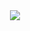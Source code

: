 <div id="header" align="center">
  <img src="https://i.pinimg.com/736x/23/bc/16/23bc163df41512b2171a140351671ec3.jpg"/>
</div>

<!--
**angelsalwayscry/angelsalwayscry** is a ✨ _special_ ✨ repository because its `README.md` (this file) appears on your GitHub profile.

Here are some ideas to get you started:

- 🔭 I’m currently working on ...
- 🌱 I’m currently learning ...
- 👯 I’m looking to collaborate on ...
- 🤔 I’m looking for help with ...
- 💬 Ask me about ...
- 📫 How to reach me: ...
- 😄 Pronouns: ...
- ⚡ Fun fact: ...
-->
